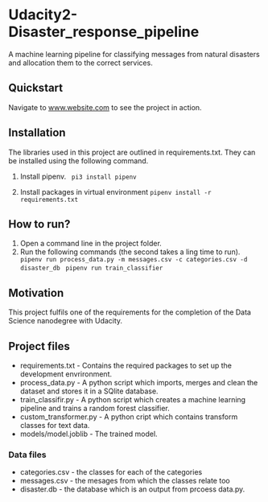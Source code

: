# Udacity2-Disaster_response_pipeline
A machine learning pipeline for classifying messages from natural disasters and allocation them to the correct services.

## Quickstart

Navigate to www.website.com to see the project in action.
 
## Installation

The libraries used in this project are outlined in requirements.txt. They can be installed using the following command.

1. Install pipenv.
``` pi3 install pipenv```

2. Install packages in virtual environment
```pipenv install -r requirements.txt```

## How to run?
1. Open a command line in the project folder.
2. Run the following commands (the second takes a ling time to run).
``` pipenv run process_data.py -m messages.csv -c categories.csv -d disaster_db```
``` pipenv run train_classifier```

## Motivation

This project fulfils one of the requirements for the completion of the Data Science nanodegree with Udacity. 

## Project files

- requirements.txt - Contains the required packages to set up the development envrironment.
- process_data.py - A python script which imports, merges and clean the dataset and stores it in a SQlite database.
- train_classifir.py - A python script which creates a machine learning pipeline and trains a random forest classifier.
- custom_transformer.py - A python cript which contains transform classes for text data.
- models/model.joblib - The trained model.

### Data files
- categories.csv - the classes for each of the categories
- messages.csv - the mesages from which the classes relate too
- disaster.db - the database which is an output from prcoess data.py.



